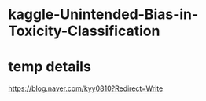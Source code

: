 # kaggle-Unintended-Bias-in-Toxicity-Classification

# temp details
https://blog.naver.com/kyy0810?Redirect=Write
